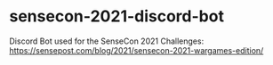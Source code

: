 # sensecon-2021-discord-bot
Discord Bot used for the SenseCon 2021 Challenges: https://sensepost.com/blog/2021/sensecon-2021-wargames-edition/
